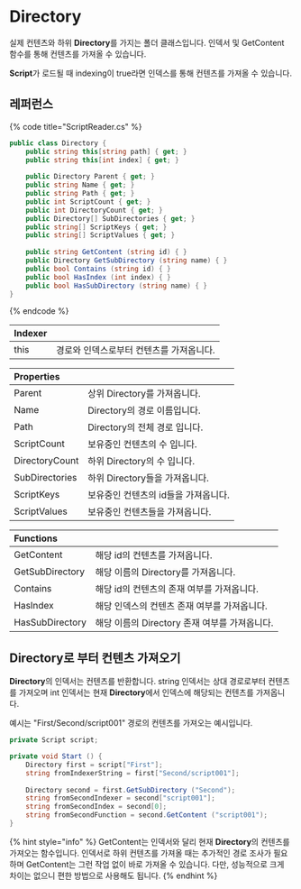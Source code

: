 # Directory

실제 컨텐츠와 하위 **Directory**를 가지는 폴더 클래스입니다. 인덱서 및 GetContent 함수를 통해 컨텐츠를 가져올 수 있습니다.

**Script**가 로드될 때 indexing이 true라면 인덱스를 통해 컨텐츠를 가져올 수 있습니다.

## 레퍼런스

{% code title="ScriptReader.cs" %}
```csharp
public class Directory {
    public string this[string path] { get; }
    public string this[int index] { get; }
    
    public Directory Parent { get; }
    public string Name { get; }
    public string Path { get; }
    public int ScriptCount { get; }
    public int DirectoryCount { get; }
    public Directory[] SubDirectories { get; }
    public string[] ScriptKeys { get; }
    public string[] ScriptValues { get; }
    
    public string GetContent (string id) { }
    public Directory GetSubDirectory (string name) { }
    public bool Contains (string id) { }
    public bool HasIndex (int index) { }
    public bool HasSubDirectory (string name) { }
}
```
{% endcode %}

| Indexer |  |
| :--- | :--- |
| this | 경로와 인덱스로부터 컨텐츠를 가져옵니다. |

| Properties |  |
| :--- | :--- |
| Parent | 상위 Directory를 가져옵니다. |
| Name | Directory의 경로 이름입니다. |
| Path | Directory의 전체 경로 입니다. |
| ScriptCount | 보유중인 컨텐츠의 수 입니다. |
| DirectoryCount | 하위 Directory의 수 입니다. |
| SubDirectories | 하위 Directory들을 가져옵니다. |
| ScriptKeys | 보유중인 컨텐츠의 id들을 가져옵니다. |
| ScriptValues | 보유중인 컨텐츠들을 가져옵니다. |

| Functions |  |
| :--- | :--- |
| GetContent | 해당 id의 컨텐츠를 가져옵니다. |
| GetSubDirectory | 해당 이름의 Directory를 가져옵니다. |
| Contains | 해당 id의 컨텐츠의 존재 여부를 가져옵니다. |
| HasIndex | 해당 인덱스의 컨텐츠 존재 여부를 가져옵니다. |
| HasSubDirectory | 해당 이름의 Directory 존재 여부를 가져옵니다. |

## Directory로 부터 컨텐츠 가져오기

**Directory**의 인덱서는 컨텐츠를 반환합니다. string 인덱서는 상대 경로로부터 컨텐츠를 가져오며 int 인덱서는 현재 **Directory**에서 인덱스에 해당되는 컨텐츠를 가져옵니다.

예시는 "First/Second/script001" 경로의 컨텐츠를 가져오는 예시입니다.

```csharp
private Script script;

private void Start () {
    Directory first = script["First"];
    string fromIndexerString = first["Second/script001"];
    
    Directory second = first.GetSubDirectory ("Second");
    string fromSecondIndexer = second["script001"];
    string fromSecondIndex = second[0];
    string fromSecondFunction = second.GetContent ("script001");
}
```

{% hint style="info" %}
GetContent는 인덱서와 달리 현재 **Directory**의 컨텐츠를 가져오는 함수입니다. 인덱서로 하위 컨텐츠를 가져올 때는 추가적인 경로 조사가 필요하며 GetContent는 그런 작업 없이 바로 가져올 수 있습니다. 다만, 성능적으로 크게 차이는 없으니 편한 방법으로 사용해도 됩니다.
{% endhint %}

